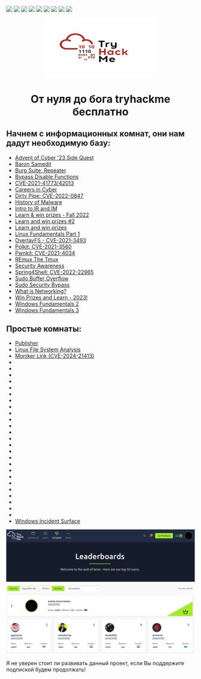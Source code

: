 <p>
  <img  src="https://img.shields.io/github/stars/BEPb/tryhackme" />
  <img src="https://img.shields.io/github/contributors/BEPb/tryhackme" />
  <img src="https://img.shields.io/github/last-commit/BEPb/tryhackme" />
  <img src="https://visitor-badge.laobi.icu/badge?page_id=BEPb.tryhackme" />
  <img src="https://img.shields.io/github/languages/count/BEPb/tryhackme" />
  <img src="https://img.shields.io/github/languages/top/BEPb/tryhackme" />
  <img src="https://img.shields.io/badge/license-MIT-blue.svg?color=f64152" />
  <img  src="https://img.shields.io/github/issues/BEPb/tryhackme" />
  <img  src="https://img.shields.io/github/issues-pr/BEPb/tryhackme" />
</p>
<div align="center">

<img src="./art/tryhackme.jpeg" alt="logo" width="300" height="156.5">

# От нуля до бога tryhackme бесплатно 

</div>

## Начнем с информационных комнат, они нам дадут необходимую базу:
- [Advent of Cyber '23 Side Quest](https://github.com/BEPb/tryhackme/blob/master/00.info/Advent%20of%20Cyber%20'23%20Side%20Quest.md)
- [Baron Samedit](https://github.com/BEPb/tryhackme/blob/master/00.info/Baron%20Samedit.md)
- [Burp Suite: Repeater](https://github.com/BEPb/tryhackme/blob/master/00.info/Burp%20Suite%20Repeater.md)
- [Bypass Disable Functions](https://github.com/BEPb/tryhackme/blob/master/00.info/Bypass%20Disable%20Functions.md)
- [CVE-2021-41773/42013](https://github.com/BEPb/tryhackme/blob/master/00.info/CVE-2021-41773%2042013.md)
- [Careers in Cyber](https://github.com/BEPb/tryhackme/blob/master/00.info/Careers%20in%20Cyber.md)
- [Dirty Pipe: CVE-2022-0847](https://github.com/BEPb/tryhackme/blob/master/00.info/Dirty%20Pipe%20CVE-2022-0847.md)
- [History of Malware](https://github.com/BEPb/tryhackme/blob/master/00.info/History%20of%20Malware.md)
- [Intro to IR and IM](https://github.com/BEPb/tryhackme/blob/master/00.info/Intro%20to%20IR%20and%20IM.md) 
- [Learn & win prizes - Fall 2022](https://github.com/BEPb/tryhackme/blob/master/00.info/Learn%20%26%20win%20prizes%20-%20Fall%202022.md)
- [Learn and win prizes #2](https://github.com/BEPb/tryhackme/blob/master/00.info/Learn%20and%20win%20prizes%20%232.md)
- [Learn and win prizes](https://github.com/BEPb/tryhackme/blob/master/00.info/Learn%20and%20win%20prizes.md)
- [Linux Fundamentals Part 1](https://github.com/BEPb/tryhackme/blob/master/00.info/Linux%20Fundamentals%20Part%201.md)
- [OverlayFS - CVE-2021-3493](https://github.com/BEPb/tryhackme/blob/master/00.info/OverlayFS%20-%20CVE-2021-3493.md)
- [Polkit: CVE-2021-3560](https://github.com/BEPb/tryhackme/blob/master/00.info/Polkit%20CVE-2021-3560.md)
- [Pwnkit: CVE-2021-4034](https://github.com/BEPb/tryhackme/blob/master/00.info/Pwnkit%20CVE-2021-4034.md)
- [REmux The Tmux](https://github.com/BEPb/tryhackme/blob/master/00.info/REmux%20The%20Tmux.md)
- [Security Awareness](https://github.com/BEPb/tryhackme/blob/master/00.info/Security%20Awareness.md)
- [Spring4Shell: CVE-2022-22965](https://github.com/BEPb/tryhackme/blob/master/00.info/Spring4Shell%20CVE-2022-22965.md)
- [Sudo Buffer Overflow](https://github.com/BEPb/tryhackme/blob/master/00.info/Sudo%20Buffer%20Overflow.md)
- [Sudo Security Bypass](https://github.com/BEPb/tryhackme/blob/master/00.info/Sudo%20Security%20Bypass.md)
- [What is Networking?](https://github.com/BEPb/tryhackme/blob/master/00.info/What%20is%20Networking.md)
- [Win Prizes and Learn - 2023!](https://github.com/BEPb/tryhackme/blob/master/00.info/Win%20Prizes%20and%20Learn%20-%202023!.md)
- [Windows Fundamentals 2](https://github.com/BEPb/tryhackme/blob/master/00.info/Windows%20Fundamentals%202.md)
- [Windows Fundamentals 3](https://github.com/BEPb/tryhackme/blob/master/00.info/Windows%20Fundamentals%203.md)

## Простые комнаты:
- [Publisher](https://github.com/BEPb/tryhackme/blob/master/01.easy/Publisher/Publisher.md)
- [Linux File System Analysis](https://github.com/BEPb/tryhackme/blob/master/01.easy/Linux%20File%20System%20Analysis.md)
- [Moniker Link (CVE-2024-21413)](https://github.com/BEPb/tryhackme/blob/master/01.easy/Moniker%20Link%20(CVE-2024-21413).md)
- []()
- []()
- []()
- []()
- []()
- []()
- []()
- []()
- []()
- []()
- []()
- []()
- []()
- []()
- []()
- []()
- []()
- []()
- []()
- []()
- []()
- []()
- []()
- []()
- []()
- [Windows Incident Surface](https://github.com/BEPb/tryhackme/blob/master/01.easy/Windows%20Incident%20Surface/Windows%20Incident%20Surface.md)





<img src="./art/top1.png" alt="logo">

Я не уверен стоит ли развивать данный проект, если Вы поддержите подпиской будем продолжать!